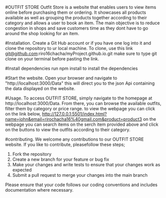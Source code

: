 #OUTFIT STORE
Outfit Store is a website that enables users to view items online before purchasing them or ordering.
It showcases all products available as well as grouping the products together according to their category and allows a user to book an item.
The main objective is to reduce congestion in shops and save customers time as they dont have to go around the shop looking for an item.

#Installation.
Create a Git Hub account or if you have one log into it and clone the repository to ur local machine.
To clone, use this link git@github.com:riro16chacha/myProject.github.io.git
make sure to type git clone on your terminal before pasting the link.

#Install dependencies
run npm install to install the dependencies

#Start the website.
Open your browser and navigate to "http://localhost:3000/Data"
this will direct you to the json Api containing the data displayed on the website.

#Usage.
To access OUTFIT STORE, simply navigate to the homepage at http://localhost:3000/Data. From there, you can browse the available outfits, filter them by category or price range.
to view the webpage you can click on the link below,
http://127.0.0.1:5501/index.html?name=john&email=rirochacha16%40gmail.com&product=product3
on the webpage you can search items on the serch item provided above and click on the buttons to view the outfits according to their category.

#contributing.
We welcome any contributions to our OUTFIT STORE website. If you like to contribute, pleasefollow these steps;
1. Fork the repository
2. Create a new branch for your feature or bug fix
3. Make your changes and write tests to ensure that your changes work as expected
4. Submit a pull request to merge your changes into the main branch

Please ensure that your code follows our coding conventions and includes documentation where necessary.

